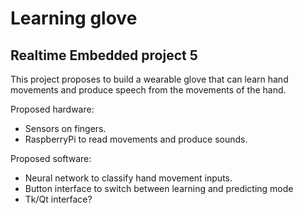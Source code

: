 # Learning glove
## Realtime Embedded project 5

This project proposes to build a wearable glove that can learn hand movements and produce speech from the movements of the hand.

Proposed hardware:
* Sensors on fingers.
* RaspberryPi to read movements and produce sounds.

Proposed software:
* Neural network to classify hand movement inputs.
* Button interface to switch between learning and predicting mode
* Tk/Qt interface?
